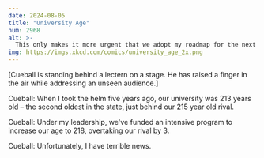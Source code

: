 ```yaml
---
date: 2024-08-05
title: "University Age"
num: 2968
alt: >-
  This only makes it more urgent that we adopt my roadmap for the next 10 years, which should put us solidly in the lead.
img: https://imgs.xkcd.com/comics/university_age_2x.png
---
```

[Cueball is standing behind a lectern on a stage. He has raised a finger in the air while addressing an unseen audience.]

Cueball: When I took the helm five years ago, our university was 213 years old – the second oldest in the state, just behind our 215 year old rival.

Cueball: Under my leadership, we've funded an intensive program to increase our age to 218, overtaking our rival by 3.

Cueball: Unfortunately, I have terrible news.
